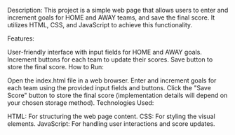 Description:
This project is a simple web page that allows users to enter and increment goals for HOME and AWAY teams, and save the final score. It utilizes HTML, CSS, and JavaScript to achieve this functionality.

Features:

User-friendly interface with input fields for HOME and AWAY goals.
Increment buttons for each team to update their scores.
Save button to store the final score.
How to Run:

Open the index.html file in a web browser.
Enter and increment goals for each team using the provided input fields and buttons.
Click the "Save Score" button to store the final score (implementation details will depend on your chosen storage method).
Technologies Used:

HTML: For structuring the web page content.
CSS: For styling the visual elements.
JavaScript: For handling user interactions and score updates.
